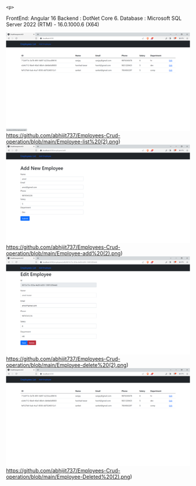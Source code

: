     <p>

FrontEnd: Angular 16
Backend : DotNet Core 6.
Database :  Microsoft SQL Server 2022 (RTM) - 16.0.1000.6 (X64) 
    </p>

![logo](https://github.com/abhijit737/Employees-Crud-operation/blob/main/Employee-list%20(2).png)https://github.com/abhijit737/Employees-Crud-operation/blob/main/Employee-list%20(2).png)
![logo](https://github.com/abhijit737/Employees-Crud-operation/blob/main/Employee-add%20(2).png)https://github.com/abhijit737/Employees-Crud-operation/blob/main/Employee-add%20(2).png)
![logo](https://github.com/abhijit737/Employees-Crud-operation/blob/main/Employee-delete%20(2).png)https://github.com/abhijit737/Employees-Crud-operation/blob/main/Employee-delete%20(2).png)
![logo](https://github.com/abhijit737/Employees-Crud-operation/blob/main/Employee-Deleted%20(2).png)https://github.com/abhijit737/Employees-Crud-operation/blob/main/Employee-Deleted%20(2).png)

     
